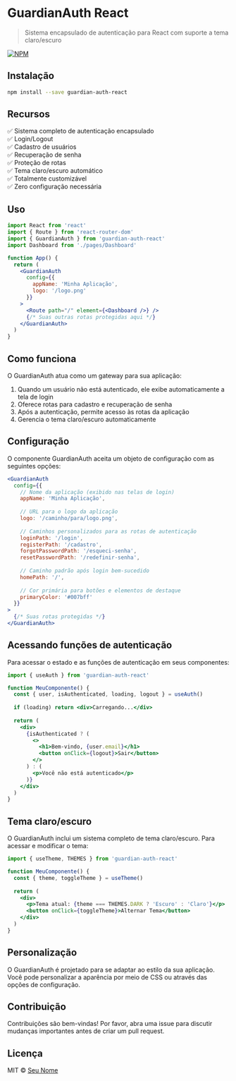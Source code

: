 # GuardianAuth React

> Sistema encapsulado de autenticação para React com suporte a tema claro/escuro

[![NPM](https://img.shields.io/npm/v/guardian-auth-react.svg)](https://www.npmjs.com/package/guardian-auth-react)

## Instalação

```bash
npm install --save guardian-auth-react
```

## Recursos

✅ Sistema completo de autenticação encapsulado  
✅ Login/Logout  
✅ Cadastro de usuários  
✅ Recuperação de senha  
✅ Proteção de rotas  
✅ Tema claro/escuro automático  
✅ Totalmente customizável  
✅ Zero configuração necessária  

## Uso

```jsx
import React from 'react'
import { Route } from 'react-router-dom'
import { GuardianAuth } from 'guardian-auth-react'
import Dashboard from './pages/Dashboard'

function App() {
  return (
    <GuardianAuth 
      config={{
        appName: 'Minha Aplicação', 
        logo: '/logo.png'
      }}
    >
      <Route path="/" element={<Dashboard />} />
      {/* Suas outras rotas protegidas aqui */}
    </GuardianAuth>
  )
}
```

## Como funciona

O GuardianAuth atua como um gateway para sua aplicação:

1. Quando um usuário não está autenticado, ele exibe automaticamente a tela de login
2. Oferece rotas para cadastro e recuperação de senha
3. Após a autenticação, permite acesso às rotas da aplicação
4. Gerencia o tema claro/escuro automaticamente

## Configuração

O componente GuardianAuth aceita um objeto de configuração com as seguintes opções:

```jsx
<GuardianAuth
  config={{
    // Nome da aplicação (exibido nas telas de login)
    appName: 'Minha Aplicação',
    
    // URL para o logo da aplicação
    logo: '/caminho/para/logo.png',
    
    // Caminhos personalizados para as rotas de autenticação
    loginPath: '/login',
    registerPath: '/cadastro',
    forgotPasswordPath: '/esqueci-senha',
    resetPasswordPath: '/redefinir-senha',
    
    // Caminho padrão após login bem-sucedido
    homePath: '/',
    
    // Cor primária para botões e elementos de destaque
    primaryColor: '#007bff'
  }}
>
  {/* Suas rotas protegidas */}
</GuardianAuth>
```

## Acessando funções de autenticação

Para acessar o estado e as funções de autenticação em seus componentes:

```jsx
import { useAuth } from 'guardian-auth-react'

function MeuComponente() {
  const { user, isAuthenticated, loading, logout } = useAuth()
  
  if (loading) return <div>Carregando...</div>
  
  return (
    <div>
      {isAuthenticated ? (
        <>
          <h1>Bem-vindo, {user.email}</h1>
          <button onClick={logout}>Sair</button>
        </>
      ) : (
        <p>Você não está autenticado</p>
      )}
    </div>
  )
}
```

## Tema claro/escuro

O GuardianAuth inclui um sistema completo de tema claro/escuro. Para acessar e modificar o tema:

```jsx
import { useTheme, THEMES } from 'guardian-auth-react'

function MeuComponente() {
  const { theme, toggleTheme } = useTheme()
  
  return (
    <div>
      <p>Tema atual: {theme === THEMES.DARK ? 'Escuro' : 'Claro'}</p>
      <button onClick={toggleTheme}>Alternar Tema</button>
    </div>
  )
}
```

## Personalização

O GuardianAuth é projetado para se adaptar ao estilo da sua aplicação. Você pode personalizar a aparência por meio de CSS ou através das opções de configuração.

## Contribuição

Contribuições são bem-vindas! Por favor, abra uma issue para discutir mudanças importantes antes de criar um pull request.

## Licença

MIT © [Seu Nome](https://github.com/seuusuario) 
